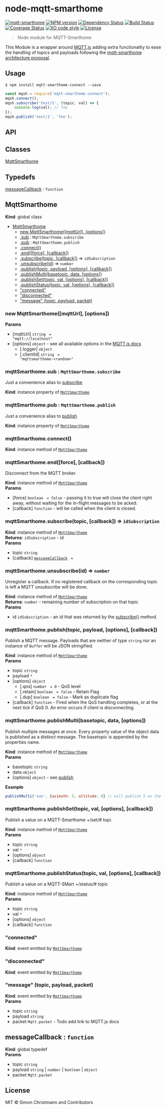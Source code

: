 # node-mqtt-smarthome

[![mqtt-smarthome](https://img.shields.io/badge/mqtt-smarthome-blue.svg)](https://github.com/mqtt-smarthome/mqtt-smarthome)
[![NPM version](https://badge.fury.io/js/mqtt-smarthome.svg)](http://badge.fury.io/js/mqtt-smarthome)
[![Dependency Status](https://img.shields.io/gemnasium/dersimn/mqtt-smarthome.svg?maxAge=2592000)](https://gemnasium.com/github.com/dersimn/mqtt-smarthome)
[![Build Status](https://travis-ci.org/dersimn/node-mqtt-smarthome.svg?branch=master)](https://travis-ci.org/dersimn/node-mqtt-smarthome)
[![Coverage Status](https://coveralls.io/repos/github/dersimn/node-mqtt-smarthome/badge.svg?branch=master)](https://coveralls.io/github/dersimn/node-mqtt-smarthome?branch=master)
[![XO code style](https://img.shields.io/badge/code_style-XO-5ed9c7.svg)](https://github.com/sindresorhus/xo)
[![License][mit-badge]][mit-url]

> Node module for MQTT-Smarthome

This Module is a wrapper around [MQTT.js](https://github.com/mqtt.js/mqtt.js) adding extra functionality to ease the 
handling of topics and payloads following the 
[mqtt-smarthome architecture proposal](https://github.com/mqtt-smarthome/mqtt-smarthome). 


## Usage

`$ npm install mqtt-smarthome-connect --save`

```javascript
const mqsh = require('mqtt-smarthome-connect');
mqsh.connect();
mqsh.subscribe('test/1', (topic, val) => {
    console.log(val); // foo
});
mqsh.publish('test/1', 'foo');
```


## API

## Classes

<dl>
<dt><a href="#MqttSmarthome">MqttSmarthome</a></dt>
<dd></dd>
</dl>

## Typedefs

<dl>
<dt><a href="#messageCallback">messageCallback</a> : <code>function</code></dt>
<dd></dd>
</dl>

<a name="MqttSmarthome"></a>

## MqttSmarthome
**Kind**: global class  

* [MqttSmarthome](#MqttSmarthome)
    * [new MqttSmarthome([mqttUrl], [options])](#new_MqttSmarthome_new)
    * [.sub](#MqttSmarthome+sub) : <code>MqttSmarthome.subscribe</code>
    * [.pub](#MqttSmarthome+pub) : <code>MqttSmarthome.publish</code>
    * [.connect()](#MqttSmarthome+connect)
    * [.end([force], [callback])](#MqttSmarthome+end)
    * [.subscribe(topic, [callback])](#MqttSmarthome+subscribe) ⇒ <code>idSubscription</code>
    * [.unsubscribe(id)](#MqttSmarthome+unsubscribe) ⇒ <code>number</code>
    * [.publish(topic, payload, [options], [callback])](#MqttSmarthome+publish)
    * [.publishMulti(basetopic, data, [options])](#MqttSmarthome+publishMulti)
    * [.publishSet(topic, val, [options], [callback])](#MqttSmarthome+publishSet)
    * [.publishStatus(topic, val, [options], [callback])](#MqttSmarthome+publishStatus)
    * ["connected"](#MqttSmarthome+event_connected)
    * ["disconnected"](#MqttSmarthome+event_disconnected)
    * ["message" (topic, payload, packet)](#MqttSmarthome+event_message)

<a name="new_MqttSmarthome_new"></a>

### new MqttSmarthome([mqttUrl], [options])
**Params**

- [mqttUrl] <code>string</code> <code> = &quot;mqtt://localhost&quot;</code>
- [options] <code>object</code> - see all available options in the [MQTT.js docs](https://github.com/mqttjs/MQTT.js#client)
    - [.logger] <code>object</code>
    - [.clientId] <code>string</code> <code> = &quot;mqttsmarthome-&lt;random&gt;&quot;</code>

<a name="MqttSmarthome+sub"></a>

### mqttSmarthome.sub : <code>MqttSmarthome.subscribe</code>
Just a convenience alias to [subscribe](#MqttSmarthome+subscribe)

**Kind**: instance property of [<code>MqttSmarthome</code>](#MqttSmarthome)  
<a name="MqttSmarthome+pub"></a>

### mqttSmarthome.pub : <code>MqttSmarthome.publish</code>
Just a convenience alias to [publish](#MqttSmarthome+publish)

**Kind**: instance property of [<code>MqttSmarthome</code>](#MqttSmarthome)  
<a name="MqttSmarthome+connect"></a>

### mqttSmarthome.connect()
**Kind**: instance method of [<code>MqttSmarthome</code>](#MqttSmarthome)  
<a name="MqttSmarthome+end"></a>

### mqttSmarthome.end([force], [callback])
Disconnect from the MQTT broker.

**Kind**: instance method of [<code>MqttSmarthome</code>](#MqttSmarthome)  
**Params**

- [force] <code>boolean</code> <code> = false</code> - passing it to true will close the client right away, without waiting for the in-flight messages to be acked.
- [callback] <code>function</code> - will be called when the client is closed.

<a name="MqttSmarthome+subscribe"></a>

### mqttSmarthome.subscribe(topic, [callback]) ⇒ <code>idSubscription</code>
**Kind**: instance method of [<code>MqttSmarthome</code>](#MqttSmarthome)  
**Returns**: <code>idSubscription</code> - id  
**Params**

- topic <code>string</code>
- [callback] [<code>messageCallback</code>](#messageCallback) <code> = </code>

<a name="MqttSmarthome+unsubscribe"></a>

### mqttSmarthome.unsubscribe(id) ⇒ <code>number</code>
Unregister a callback. If no registered callback on the corresponding topic is left a MQTT unsubscribe will be
done.

**Kind**: instance method of [<code>MqttSmarthome</code>](#MqttSmarthome)  
**Returns**: <code>number</code> - remaining number of subscription on that topic  
**Params**

- id <code>idSubscription</code> - an id that was returned by the [subscribe()](#MqttSmarthome+subscribe) method.

<a name="MqttSmarthome+publish"></a>

### mqttSmarthome.publish(topic, payload, [options], [callback])
Publish a MQTT message. Payloads that are neither of type `string` nor an instance of `Buffer` will be JSON
stringified.

**Kind**: instance method of [<code>MqttSmarthome</code>](#MqttSmarthome)  
**Params**

- topic <code>string</code>
- payload <code>\*</code>
- [options] <code>object</code>
    - [.qos] <code>number</code> <code> = 0</code> - QoS level
    - [.retain] <code>boolean</code> <code> = false</code> - Retain Flag
    - [.dup] <code>boolean</code> <code> = false</code> - Mark as duplicate flag
- [callback] <code>function</code> - Fired when the QoS handling completes, or at the next tick if QoS 0. An error occurs if client is disconnecting.

<a name="MqttSmarthome+publishMulti"></a>

### mqttSmarthome.publishMulti(basetopic, data, [options])
Publish multiple messages at once. Every property value of the object data is published as a distinct message.
The basetopic is appended by the properties name.

**Kind**: instance method of [<code>MqttSmarthome</code>](#MqttSmarthome)  
**Params**

- basetopic <code>string</code>
- data <code>object</code>
- [options] <code>object</code> - see [publish](#MqttSmarthome+publish)

**Example**  
```js
publishMulti('sun', {azimuth: 5, altitude: 0} // will publish 5 on the topic sun/azimuth and 0 on the topic sun/altitude.
```
<a name="MqttSmarthome+publishSet"></a>

### mqttSmarthome.publishSet(topic, val, [options], [callback])
Publish a value on a MQTT-Smarthome +/set/# topi.

**Kind**: instance method of [<code>MqttSmarthome</code>](#MqttSmarthome)  
**Params**

- topic <code>string</code>
- val <code>\*</code>
- [options] <code>object</code>
- [callback] <code>function</code>

<a name="MqttSmarthome+publishStatus"></a>

### mqttSmarthome.publishStatus(topic, val, [options], [callback])
Publish a value on a MQTT-SMart +/status/# topic

**Kind**: instance method of [<code>MqttSmarthome</code>](#MqttSmarthome)  
**Params**

- topic <code>string</code>
- val <code>\*</code>
- [options] <code>object</code>
- [callback] <code>function</code>

<a name="MqttSmarthome+event_connected"></a>

### "connected"
**Kind**: event emitted by [<code>MqttSmarthome</code>](#MqttSmarthome)  
<a name="MqttSmarthome+event_disconnected"></a>

### "disconnected"
**Kind**: event emitted by [<code>MqttSmarthome</code>](#MqttSmarthome)  
<a name="MqttSmarthome+event_message"></a>

### "message" (topic, payload, packet)
**Kind**: event emitted by [<code>MqttSmarthome</code>](#MqttSmarthome)  
**Params**

- topic <code>string</code>
- payload <code>string</code>
- packet <code>Mqtt.packet</code> - Todo add link to MQTT.js docs

<a name="messageCallback"></a>

## messageCallback : <code>function</code>
**Kind**: global typedef  
**Params**

- topic <code>string</code>
- payload <code>string</code> | <code>number</code> | <code>boolean</code> | <code>object</code>
- packet <code>Mqtt.packet</code>


## License

MIT © Simon Christmann and Contributors

[mit-badge]: https://img.shields.io/badge/License-MIT-blue.svg?style=flat
[mit-url]: LICENSE
